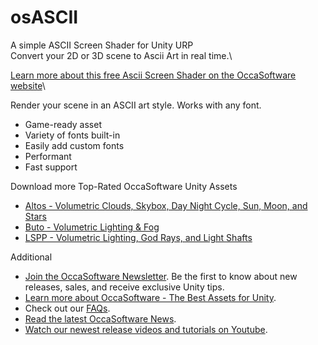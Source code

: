 # osASCII
A simple ASCII Screen Shader for Unity URP\
Convert your 2D or 3D scene to Ascii Art in real time.\

[Learn more about this free Ascii Screen Shader on the OccaSoftware website](https://occasoftware.com/)\

Render your scene in an ASCII art style. Works with any font.

-   Game-ready asset
-   Variety of fonts built-in
-   Easily add custom fonts
-   Performant
-   Fast support

Download more Top-Rated OccaSoftware Unity Assets

-   [Altos - Volumetric Clouds, Skybox, Day Night Cycle, Sun, Moon, and Stars](https://u3d.as/2Q5g)
-   [Buto - Volumetric Lighting & Fog](https://u3d.as/2Leg)
-   [LSPP - Volumetric Lighting, God Rays, and Light Shafts](https://u3d.as/2M0p)

Additional

-   [Join the OccaSoftware Newsletter](https://www.occasoftware.com/newsletter). Be the first to know about new releases, sales, and receive exclusive Unity tips.
-   [Learn more about OccaSoftware - The Best Assets for Unity](https://www.occasoftware.com/).
-   Check out our [FAQs](https://www.occasoftware.com/newsletter).
-   [Read the latest OccaSoftware News](https://www.occasoftware.com/news).
-   [Watch our newest release videos and tutorials on Youtube](https://www.youtube.com/channel/UCHnL10IiNRf8kXHUMctOylw).

